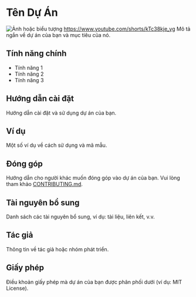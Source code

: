 # Tên Dự Án

![Ảnh hoặc biểu tượng]([link/to/image.png](https://www.youtube.com/shorts/kTc38kje_yg))
https://www.youtube.com/shorts/kTc38kje_yg
Mô tả ngắn về dự án của bạn và mục tiêu của nó.

## Tính năng chính

- Tính năng 1
- Tính năng 2
- Tính năng 3

## Hướng dẫn cài đặt

Hướng dẫn cài đặt và sử dụng dự án của bạn.

## Ví dụ

Một số ví dụ về cách sử dụng và mã mẫu.

## Đóng góp

Hướng dẫn cho người khác muốn đóng góp vào dự án của bạn. Vui lòng tham khảo [CONTRIBUTING.md](link/to/contributing.md).

## Tài nguyên bổ sung

Danh sách các tài nguyên bổ sung, ví dụ: tài liệu, liên kết, v.v.

## Tác giả

Thông tin về tác giả hoặc nhóm phát triển.

## Giấy phép

Điều khoản giấy phép mà dự án của bạn được phân phối dưới (ví dụ: MIT License).
